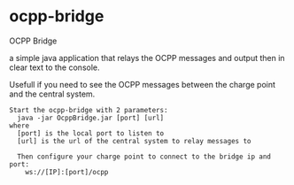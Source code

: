 # ocpp-bridge
OCPP Bridge

a simple java application that relays the OCPP messages and output then in clear text to the console.

Usefull if you need to see the OCPP messages between the charge point and the central system.

```
Start the ocpp-bridge with 2 parameters:
  java -jar OcppBridge.jar [port] [url]
where
  [port] is the local port to listen to
  [url] is the url of the central system to relay messages to
  
  Then configure your charge point to connect to the bridge ip and port:
    ws://[IP]:[port]/ocpp
```
